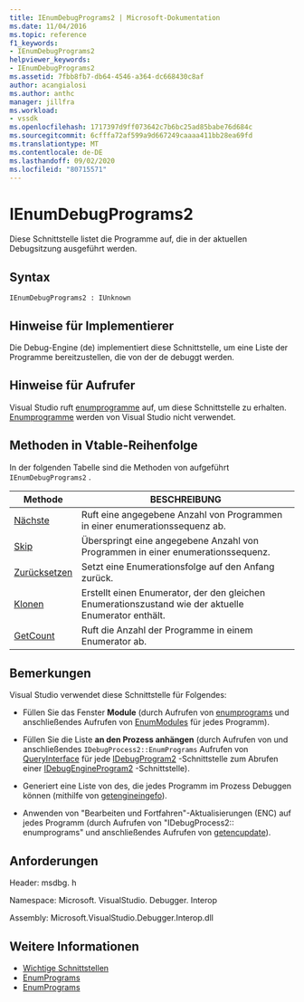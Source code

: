 ```yaml
---
title: IEnumDebugPrograms2 | Microsoft-Dokumentation
ms.date: 11/04/2016
ms.topic: reference
f1_keywords:
- IEnumDebugPrograms2
helpviewer_keywords:
- IEnumDebugPrograms2
ms.assetid: 7fbb8fb7-db64-4546-a364-dc668430c8af
author: acangialosi
ms.author: anthc
manager: jillfra
ms.workload:
- vssdk
ms.openlocfilehash: 1717397d9ff073642c7b6bc25ad85babe76d684c
ms.sourcegitcommit: 6cfffa72af599a9d667249caaaa411bb28ea69fd
ms.translationtype: MT
ms.contentlocale: de-DE
ms.lasthandoff: 09/02/2020
ms.locfileid: "80715571"
---
```

# <a name="ienumdebugprograms2"></a>IEnumDebugPrograms2
Diese Schnittstelle listet die Programme auf, die in der aktuellen Debugsitzung ausgeführt werden.

## <a name="syntax"></a>Syntax

```
IEnumDebugPrograms2 : IUnknown
```

## <a name="notes-for-implementers"></a>Hinweise für Implementierer
 Die Debug-Engine (de) implementiert diese Schnittstelle, um eine Liste der Programme bereitzustellen, die von der de debuggt werden.

## <a name="notes-for-callers"></a>Hinweise für Aufrufer
 Visual Studio ruft [enumprogramme](../../../extensibility/debugger/reference/idebugprocess2-enumprograms.md) auf, um diese Schnittstelle zu erhalten. [Enumprogramme](../../../extensibility/debugger/reference/idebugengine2-enumprograms.md) werden von Visual Studio nicht verwendet.

## <a name="methods-in-vtable-order"></a>Methoden in Vtable-Reihenfolge
 In der folgenden Tabelle sind die Methoden von aufgeführt `IEnumDebugPrograms2` .

|Methode|BESCHREIBUNG|
|------------|-----------------|
|[Nächste](../../../extensibility/debugger/reference/ienumdebugprograms2-next.md)|Ruft eine angegebene Anzahl von Programmen in einer enumerationssequenz ab.|
|[Skip](../../../extensibility/debugger/reference/ienumdebugprograms2-skip.md)|Überspringt eine angegebene Anzahl von Programmen in einer enumerationssequenz.|
|[Zurücksetzen](../../../extensibility/debugger/reference/ienumdebugprograms2-reset.md)|Setzt eine Enumerationsfolge auf den Anfang zurück.|
|[Klonen](../../../extensibility/debugger/reference/ienumdebugprograms2-clone.md)|Erstellt einen Enumerator, der den gleichen Enumerationszustand wie der aktuelle Enumerator enthält.|
|[GetCount](../../../extensibility/debugger/reference/ienumdebugprograms2-getcount.md)|Ruft die Anzahl der Programme in einem Enumerator ab.|

## <a name="remarks"></a>Bemerkungen
 Visual Studio verwendet diese Schnittstelle für Folgendes:

- Füllen Sie das Fenster **Module** (durch Aufrufen von [enumprograms](../../../extensibility/debugger/reference/idebugprocess2-enumprograms.md) und anschließendes Aufrufen von [EnumModules](../../../extensibility/debugger/reference/idebugprogram2-enummodules.md) für jedes Programm).

- Füllen Sie die Liste **an den Prozess anhängen** (durch Aufrufen von und anschließendes `IDebugProcess2::EnumPrograms` Aufrufen von [QueryInterface](/cpp/atl/queryinterface) für jede [IDebugProgram2](../../../extensibility/debugger/reference/idebugprogram2.md) -Schnittstelle zum Abrufen einer [IDebugEngineProgram2](../../../extensibility/debugger/reference/idebugengineprogram2.md) -Schnittstelle).

- Generiert eine Liste von des, die jedes Programm im Prozess Debuggen können (mithilfe von [getengineingefo](../../../extensibility/debugger/reference/idebugprogram2-getengineinfo.md)).

- Anwenden von "Bearbeiten und Fortfahren"-Aktualisierungen (ENC) auf jedes Programm (durch Aufrufen von "IDebugProcess2:: enumprograms" und anschließendes Aufrufen von [getencupdate](../../../extensibility/debugger/reference/idebugprogram2-getencupdate.md)).

## <a name="requirements"></a>Anforderungen
 Header: msdbg. h

 Namespace: Microsoft. VisualStudio. Debugger. Interop

 Assembly: Microsoft.VisualStudio.Debugger.Interop.dll

## <a name="see-also"></a>Weitere Informationen
- [Wichtige Schnittstellen](../../../extensibility/debugger/reference/core-interfaces.md)
- [EnumPrograms](../../../extensibility/debugger/reference/idebugengine2-enumprograms.md)
- [EnumPrograms](../../../extensibility/debugger/reference/idebugprocess2-enumprograms.md)
